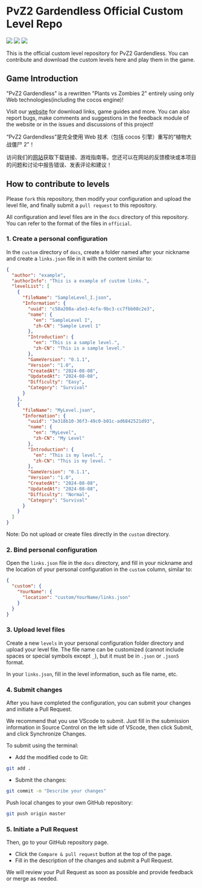 # PvZ2 Gardendless Official Custom Level Repo

![](https://img.shields.io/badge/author-Gaozih-%2366ccff)
![](https://img.shields.io/github/license/Gzh0821/pvzg_level)
![](https://img.shields.io/github/stars/Gzh0821/pvzg_level)

This is the official custom level repository for PvZ2 Gardendless.
You can contribute and download the custom levels here and play them in the game.

## Game Introduction

"PvZ2 Gardendless" is a rewritten "Plants vs Zombies 2" entirely using only Web technologies(including the cocos engine)!

Visit our [website](https://pvzge.com/en/) for download links, game guides and more. You can also report bugs, make comments and suggestions in the feedback module of the website or in the issues and discussions of this project!

“PvZ2 Gardendless”是完全使用 Web 技术（包括 cocos 引擎）重写的“植物大战僵尸 2”！

访问我们的[网站](https://pvzge.com)获取下载链接、游戏指南等。您还可以在网站的反馈模块或本项目的问题和讨论中报告错误、发表评论和建议！

## How to contribute to levels

Please `fork` this repository, then modify your configuration and upload the level file, and finally submit a `pull request` to this repository.

All configuration and level files are in the `docs` directory of this repository. You can refer to the format of the files in `official`.

### 1. Create a personal configuration

In the `custom` directory of `docs`, create a folder named after your nickname and create a `links.json` file in it with the content similar to:

```json
{
  "author": "example",
  "authorInfo": "This is a example of custom links.",
  "levelList": [
    {
      "fileName": "SampleLevel_I.json",
      "Information": {
        "uuid": "c58a208a-a5e3-4cfa-9bc3-cc7fbb08c2e3",
        "name": {
          "en": "SampleLevel I",
          "zh-CN": "Sample Level 1"
        },
        "Introduction": {
          "en": "This is a sample level.",
          "zh-CN": "This is a sample level."
        },
        "GameVersion": "0.1.1",
        "Version": "1.0",
        "CreatedAt": "2024-08-08",
        "UpdatedAt": "2024-08-08",
        "Difficulty": "Easy",
        "Category": "Survival"
      }
    },
    {
      "fileName": "MyLevel.json",
      "Information": {
        "uuid": "3e318b10-36f3-49c0-b01c-ad6842521d93",
        "name": {
          "en": "MyLevel",
          "zh-CN": "My Level"
        },
        "Introduction": {
          "en": "This is my level.",
          "zh-CN": "This is my level. "
        },
        "GameVersion": "0.1.1",
        "Version": "1.0",
        "CreatedAt": "2024-08-08",
        "UpdatedAt": "2024-08-08",
        "Difficulty": "Normal",
        "Category": "Survival"
      }
    }
  ]
}
```

Note: Do not upload or create files directly in the `custom` directory.

### 2. Bind personal configuration

Open the `links.json` file in the `docs` directory, and fill in your nickname and the location of your personal configuration in the `custom` column, similar to:

```json
{
  "custom": {
    "YourName": {
      "location": "custom/YourName/links.json"
    }
  }
}
```

### 3. Upload level files

Create a new `levels` in your personal configuration folder directory and upload your level file. The file name can be customized (cannot include spaces or special symbols except `_`),
but it must be in `.json` or `.json5` format.

In your `links.json`, fill in the level information, such as file name, etc.

### 4. Submit changes

After you have completed the configuration, you can submit your changes and initiate a Pull Request.

We recommend that you use VScode to submit. Just fill in the submission information in Source Control on the left side of VScode, then click Submit, and click Synchronize Changes.

To submit using the terminal:

- Add the modified code to Git:

```bash
git add .
```

- Submit the changes:

```bash
git commit -m "Describe your changes"
```

Push local changes to your own GitHub repository:

```bash
git push origin master
```

### 5. Initiate a Pull Request

Then, go to your GitHub repository page.

- Click the `Compare & pull request` button at the top of the page.
- Fill in the description of the changes and submit a Pull Request.

We will review your Pull Request as soon as possible and provide feedback or merge as needed.
